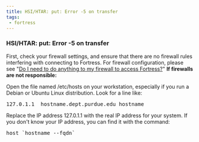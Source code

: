 ```yaml
---
title: HSI/HTAR: put: Error -5 on transfer
tags:
 - fortress
---
```


### HSI/HTAR: put: Error -5 on transfer

First, check your firewall settings, and ensure that there are no firewall rules interfering with connecting to Fortress. For firewall configuration, please see "[Do I need to do anything to my firewall to access Fortress?](../../about/firewall)" <strong>If firewalls are not responsible:</strong>

Open the file named /etc/hosts on your workstation, especially if you run a Debian or Ubuntu Linux distribution. Look for a line like:
<pre>
127.0.1.1  hostname.dept.purdue.edu hostname
</pre>

Replace the IP address 127.0.1.1 with the real IP address for your system. If you don't know your IP address, you can find it with the command:

<pre>
host `hostname --fqdn`
</pre>

